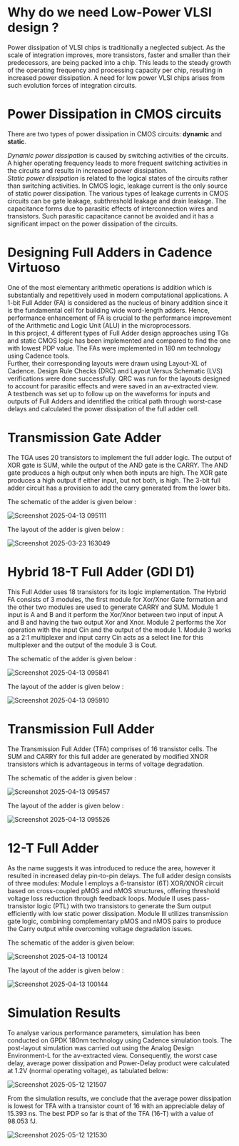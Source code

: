 

# **Why do we need Low-Power VLSI design ?**

Power dissipation of VLSI chips is traditionally a neglected subject. As the scale of integration improves, more transistors, faster and smaller than their predecessors, are being packed into a chip. This leads to the steady growth of the operating frequency and processing capacity per chip, resulting in increased power dissipation. A need for low power VLSI chips arises from such evolution forces of integration circuits.

# **Power Dissipation in CMOS circuits**

There are two types of power dissipation in CMOS circuits: **dynamic** and **static**.

*Dynamic power dissipation* is caused by switching activities of the circuits. A higher operating frequency leads to more frequent switching activities in the circuits and results in increased power dissipation.<br>
*Static power dissipation* is related to the logical states of the circuits rather than switching activities. In CMOS logic, leakage current is the only source of static power dissipation. The various types of leakage currents in CMOS circuits can be gate leakage, subthreshold leakage and drain leakage. The capacitance forms due to parasitic effects of interconnection wires and transistors. Such parasitic capacitance cannot be avoided and it has a significant impact on the power dissipation of the circuits.

# **Designing Full Adders in Cadence Virtuoso**

One of the most elementary arithmetic operations is addition which is substantially and repetitively used in modern computational applications. A 1-bit Full Adder (FA) is considered as the nucleus of binary addition since it is the fundamental cell for building wide word-length adders. Hence, performance enhancement of FA is crucial to the performance improvement of the Arithmetic and Logic Unit (ALU) in the microprocessors.<br>
In this project, 4 different types of Full Adder design approaches using TGs and static CMOS logic has been implemented and compared to find the one with lowest PDP value. The FAs were implemented in 180 nm technology using Cadence tools.<br>
Further, their corresponding layouts were drawn using Layout-XL of Cadence. Design Rule Checks (DRC) and Layout Versus Schematic (LVS) verifications were done successfully. QRC was run for the layouts designed to account for parasitic effects and were saved in an av-extracted view.<br> 
A testbench was set up to follow up on the waveforms for inputs and outputs of Full Adders and identified the critical path through worst-case delays and calculated the power dissipation of the full adder cell.


# Transmission Gate Adder

The TGA uses 20 transistors to implement the full adder logic. The output of XOR gate is SUM, while the output of the AND gate is the CARRY. The AND gate produces a high output only when both inputs are high. The XOR gate produces a high output if either input, but not both, is high. The 3-bit full adder circuit has a provision to add the carry generated from the lower bits. 

The schematic of the adder is given below :

![Screenshot 2025-04-13 095111](https://github.com/user-attachments/assets/23cd4ce1-e1d1-4e46-8a66-053a665b9358)

The layout of the adder is given below :

![Screenshot 2025-03-23 163049](https://github.com/user-attachments/assets/a091677e-54e2-48a5-b4cb-923dd7da9fe5)

# Hybrid 18-T Full Adder (GDI D1)

This Full Adder uses 18 transistors for its logic implementation. The Hybrid FA consists of 3 modules, the first module for Xor/Xnor Gate formation and the other two modules are used to generate CARRY and SUM. Module 1 input is A and B and it perform the Xor/Xnor between two input of input A and B and having the two output Xor and Xnor. Module 2 performs the Xor operation with the input Cin and the output of the module 1. Module 3 works as a 2:1 multiplexer and input carry Cin acts as a select line for this multiplexer and the output of the module 3 is Cout. 

The schematic of the adder is given below :

![Screenshot 2025-04-13 095841](https://github.com/user-attachments/assets/ff7b2bc0-6fb0-44a8-8f94-fae882e2dd60)

The layout of the adder is given below : 

![Screenshot 2025-04-13 095910](https://github.com/user-attachments/assets/f781d193-a29c-4684-92a3-fbabfd3bff1b)

# Transmission Full Adder 

The Transmission Full Adder (TFA) comprises of 16 transistor cells. The SUM and CARRY for this full adder are generated by modified XNOR transistors which is advantageous in terms of voltage degradation. 

The schematic of the adder is given below :

![Screenshot 2025-04-13 095457](https://github.com/user-attachments/assets/c6e9a645-8127-40e9-ba5a-b36a44bcf559)

The layout of the adder is given below : 

![Screenshot 2025-04-13 095526](https://github.com/user-attachments/assets/f8d81e8e-7f96-4804-934e-40e988bc571d)

# 12-T Full Adder 
As the name suggests it was introduced to reduce the area, however it resulted in increased delay pin-to-pin delays. The full adder design consists of three modules: Module I employs a 6-transistor (6T) XOR/XNOR circuit based on cross-coupled pMOS and nMOS structures, offering threshold voltage loss reduction through feedback loops. Module II uses pass-transistor logic (PTL) with two transistors to generate the Sum output efficiently with low static power dissipation. Module III utilizes transmission gate logic, combining complementary pMOS and nMOS pairs to produce the Carry output while overcoming voltage degradation issues.

The schematic of the adder is given below:

![Screenshot 2025-04-13 100124](https://github.com/user-attachments/assets/e060fc09-301d-47d8-a1be-30cc824e212e)

The layout of the adder is given below : 

![Screenshot 2025-04-13 100144](https://github.com/user-attachments/assets/971ca797-bffd-407d-949e-d002927e3ae9)


# **Simulation Results**

To analyse various performance parameters, simulation has been conducted on GPDK 180nm technology using Cadence simulation tools. The post-layout simulation was carried out using the Analog Design Environment-L for the av-extracted view. Consequently, the worst case delay, average power dissipation and Power-Delay product were calculated at 1.2V (normal operating voltage), as tabulated below:

![Screenshot 2025-05-12 121507](https://github.com/user-attachments/assets/1f6b89c6-467c-4630-b57f-bc94f85cb168)

From the simulation results, we conclude that the average power dissipation is lowest for TFA with a transistor count of 16 with an appreciable delay of 15.393 ns. The best PDP so far is that of the TFA (16-T) with a value of 98.053 fJ.

![Screenshot 2025-05-12 121530](https://github.com/user-attachments/assets/ae3df949-1094-49de-a2f9-c89117175c9a)









